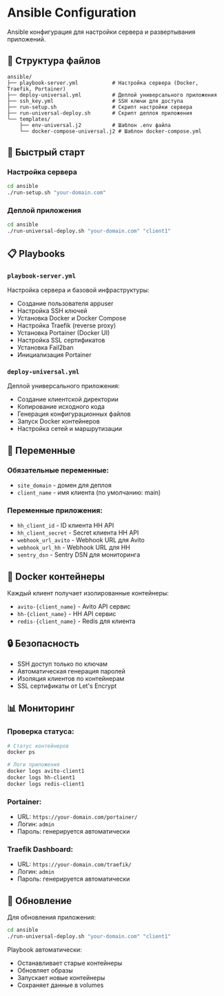 # Ansible Configuration

Ansible конфигурация для настройки сервера и развертывания приложений.

## 📁 Структура файлов

```
ansible/
├── playbook-server.yml           # Настройка сервера (Docker, Traefik, Portainer)
├── deploy-universal.yml          # Деплой универсального приложения
├── ssh_key.yml                   # SSH ключи для доступа
├── run-setup.sh                  # Скрипт настройки сервера
├── run-universal-deploy.sh       # Скрипт деплоя приложения
└── templates/
    ├── env-universal.j2          # Шаблон .env файла
    └── docker-compose-universal.j2 # Шаблон docker-compose.yml
```

## 🚀 Быстрый старт

### Настройка сервера
```bash
cd ansible
./run-setup.sh "your-domain.com"
```

### Деплой приложения
```bash
cd ansible
./run-universal-deploy.sh "your-domain.com" "client1"
```

## 📋 Playbooks

### `playbook-server.yml`
Настройка сервера и базовой инфраструктуры:
- Создание пользователя appuser
- Настройка SSH ключей
- Установка Docker и Docker Compose
- Настройка Traefik (reverse proxy)
- Установка Portainer (Docker UI)
- Настройка SSL сертификатов
- Установка Fail2ban
- Инициализация Portainer

### `deploy-universal.yml`
Деплой универсального приложения:
- Создание клиентской директории
- Копирование исходного кода
- Генерация конфигурационных файлов
- Запуск Docker контейнеров
- Настройка сетей и маршрутизации

## 🔧 Переменные

### Обязательные переменные:
- `site_domain` - домен для деплоя
- `client_name` - имя клиента (по умолчанию: main)

### Переменные приложения:
- `hh_client_id` - ID клиента HH API
- `hh_client_secret` - Secret клиента HH API
- `webhook_url_avito` - Webhook URL для Avito
- `webhook_url_hh` - Webhook URL для HH
- `sentry_dsn` - Sentry DSN для мониторинга

## 🐳 Docker контейнеры

Каждый клиент получает изолированные контейнеры:
- `avito-{client_name}` - Avito API сервис
- `hh-{client_name}` - HH API сервис
- `redis-{client_name}` - Redis для клиента

## 🔒 Безопасность

- SSH доступ только по ключам
- Автоматическая генерация паролей
- Изоляция клиентов по контейнерам
- SSL сертификаты от Let's Encrypt

## 📊 Мониторинг

### Проверка статуса:
```bash
# Статус контейнеров
docker ps

# Логи приложения
docker logs avito-client1
docker logs hh-client1
docker logs redis-client1
```

### Portainer:
- URL: `https://your-domain.com/portainer/`
- Логин: `admin`
- Пароль: генерируется автоматически

### Traefik Dashboard:
- URL: `https://your-domain.com/traefik/`
- Логин: `admin`
- Пароль: генерируется автоматически

## 🔄 Обновление

Для обновления приложения:
```bash
cd ansible
./run-universal-deploy.sh "your-domain.com" "client1"
```

Playbook автоматически:
- Останавливает старые контейнеры
- Обновляет образы
- Запускает новые контейнеры
- Сохраняет данные в volumes
